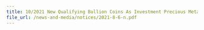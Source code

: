 ```yaml
---
title: 10/2021 New Qualifying Bullion Coins As Investment Precious Metals
file_url: /news-and-media/notices/2021-8-6-n.pdf
---
```

